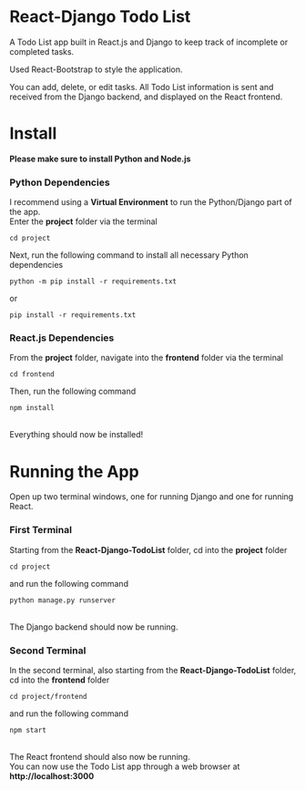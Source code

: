 # React-Django Todo List
A Todo List app built in React.js and Django to keep track of incomplete or completed tasks.

Used React-Bootstrap to style the application.

You can add, delete, or edit tasks. All Todo List information is sent and received from the Django backend,
and displayed on the React frontend.

# Install
**Please make sure to install Python and Node.js**

### Python Dependencies
I recommend using a **Virtual Environment** to run the Python/Django part of the app.
\
Enter the **project** folder via the terminal
```
cd project
```

Next, run the following command to install all necessary Python dependencies
```
python -m pip install -r requirements.txt
```

or 
```
pip install -r requirements.txt
```

### React.js Dependencies
From the **project** folder, navigate into the **frontend** folder via the terminal
```
cd frontend
```

Then, run the following command
```
npm install
```
\
Everything should now be installed!

# Running the App
Open up two terminal windows, one for running Django and one for running React.

### First Terminal
Starting from the **React-Django-TodoList** folder, cd into the **project** folder
```
cd project
```

and run the following command
```
python manage.py runserver
```
\
The Django backend should now be running.

### Second Terminal
In the second terminal, also starting from the **React-Django-TodoList** folder, cd into the **frontend** folder
```
cd project/frontend
```

and run the following command
```
npm start
```
\
The React frontend should also now be running.
\
You can now use the Todo List app through a web browser at **http://localhost:3000**

